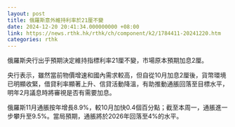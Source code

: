 ```yaml
---
layout: post
title: 俄羅斯意外維持利率於21厘不變
date: 2024-12-20 20:41:34.000000000 +08:00
link: https://news.rthk.hk/rthk/ch/component/k2/1784411-20241220.htm
categories: rthk
---
```


俄羅斯央行出乎預期決定維持指標利率21厘不變，市場原本預期加息2厘。

央行表示，雖然當前物價增速和國內需求較高，但自從10月加息2厘後，貨幣環境已明顯收緊，借貸利率顯著上升、信貸活動降溫，有助推動通脹回落至目標水平，明年2月議息時將審視是否有需要加息。

俄羅斯11月通脹按年增長8.9%，較10月加快0.4個百分點；截至本周一，通脹進一步攀升至9.5%。當局預期，通脹將於2026年回落至4%的水平。
